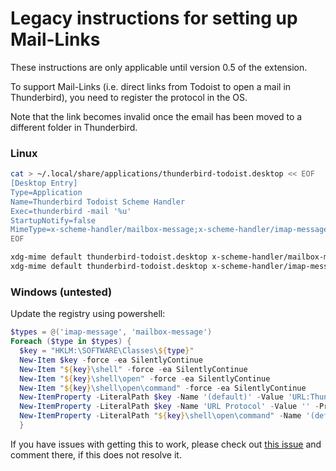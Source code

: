 # Legacy instructions for setting up Mail-Links

These instructions are only applicable until version 0.5 of the extension.

To support Mail-Links (i.e. direct links from Todoist to open a mail in Thunderbird), you need to register the protocol in the OS.

Note that the link becomes invalid once the email has been moved to a different folder in Thunderbird.


### Linux

``` bash
cat > ~/.local/share/applications/thunderbird-todoist.desktop << EOF
[Desktop Entry]
Type=Application
Name=Thunderbird Todoist Scheme Handler
Exec=thunderbird -mail '%u'
StartupNotify=false
MimeType=x-scheme-handler/mailbox-message;x-scheme-handler/imap-message;
EOF

xdg-mime default thunderbird-todoist.desktop x-scheme-handler/mailbox-message
xdg-mime default thunderbird-todoist.desktop x-scheme-handler/imap-message
```

### Windows (untested)

Update the registry using powershell:

``` powershell
$types = @('imap-message', 'mailbox-message')
Foreach ($type in $types) {
  $key = "HKLM:\SOFTWARE\Classes\${type}"
  New-Item $key -force -ea SilentlyContinue
  New-Item "${key}\shell" -force -ea SilentlyContinue
  New-Item "${key}\shell\open" -force -ea SilentlyContinue
  New-Item "${key}\shell\open\command" -force -ea SilentlyContinue
  New-ItemProperty -LiteralPath $key -Name '(default)' -Value 'URL:Thunderbird Todoist Links' -PropertyType String -Force -ea SilentlyContinue
  New-ItemProperty -LiteralPath $key -Name 'URL Protocol' -Value '' -PropertyType String -Force -ea SilentlyContinue
  New-ItemProperty -LiteralPath "${key}\shell\open\command" -Name '(default)' -Value '"C:\Program Files (x86)\Mozilla Thunderbird\thunderbird.exe" -mail "%1"' -PropertyType String -Force -ea SilentlyContinue
  }
```

If you have issues with getting this to work, please check out [this issue](https://github.com/SmBe19/ThunderbirdTodoist/issues/13) and comment there, if this does not resolve it.
